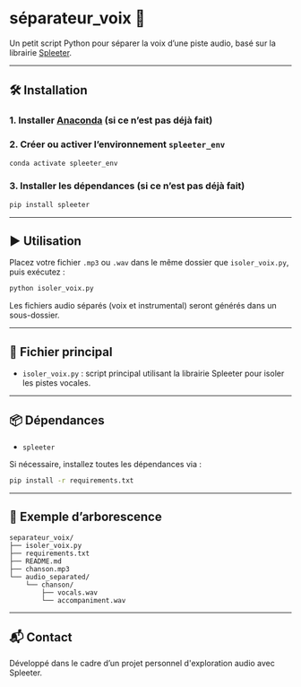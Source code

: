 # séparateur_voix 🎵

Un petit script Python pour séparer la voix d’une piste audio, basé sur la librairie [Spleeter](https://github.com/deezer/spleeter).

---

## 🛠️ Installation

### 1. Installer [Anaconda](https://www.anaconda.com/) (si ce n’est pas déjà fait)

### 2. Créer ou activer l’environnement `spleeter_env`

```bash
conda activate spleeter_env
```

### 3. Installer les dépendances (si ce n’est pas déjà fait)

```bash
pip install spleeter
```

---

## ▶️ Utilisation

Placez votre fichier `.mp3` ou `.wav` dans le même dossier que `isoler_voix.py`, puis exécutez :

```bash
python isoler_voix.py
```

Les fichiers audio séparés (voix et instrumental) seront générés dans un sous-dossier.

---

## 📄 Fichier principal

- `isoler_voix.py` : script principal utilisant la librairie Spleeter pour isoler les pistes vocales.

---

## 📦 Dépendances

- `spleeter`

Si nécessaire, installez toutes les dépendances via :

```bash
pip install -r requirements.txt
```

---

## 📁 Exemple d’arborescence

```
separateur_voix/
├── isoler_voix.py
├── requirements.txt
├── README.md
├── chanson.mp3
└── audio_separated/
    └── chanson/
        ├── vocals.wav
        └── accompaniment.wav
```

---

## 📬 Contact

Développé dans le cadre d’un projet personnel d'exploration audio avec Spleeter.
